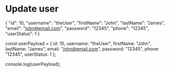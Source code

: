 # Update user

<!-- Use multiple <sample> elements inside <request> to provide samples for various programming languages. 
They will be placed in tabs.Developers can use these samples as templates when making requests to this endpoint. -->

<api-endpoint openapi-path="./../openapi.yaml" endpoint="/user/{username}" method="put">

<request>

<sample title="JSON">

{
"id": 10,
"username": "theUser",
"firstName": "John",
"lastName": "James",
"email": "john@email.com",
"password": "12345",
"phone": "12345",
"userStatus": 1
}

</sample>

<sample lang="javascript" title="JavaScript">

const userPayload = {
  id: 10,
  username: "theUser",
  firstName: "John",
  lastName: "James",
  email: "john@email.com",
  password: "12345",
  phone: "12345",
  userStatus: 1
};

console.log(userPayload);

</sample>

</request>

</api-endpoint>
